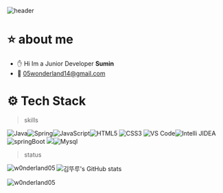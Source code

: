 ![header](https://capsule-render.vercel.app/api?type=wave&color=auto&height=300&section=header&text=%20&fontSize=90)
# :star: about me

* :hand: Hi Im a Junior Developer **Sumin** 
* :email: 05wonderland14@gmail.com
  




# :gear: Tech Stack

> skills

![Java](https://img.shields.io/badge/-Java-skyblue?style=flat-circle&logo=java)![Spring](https://img.shields.io/badge/-Spring-beige?style=flat-circle&logo=spring)![JavaScript](https://img.shields.io/badge/-JavaScript-violet?style=flat-circle&logo=javascript)![HTML5](https://img.shields.io/badge/-HTML5-orange?style=flat-circle&logo=html5) ![CSS3](https://img.shields.io/badge/-CSS3-yellow?style=flat-circle&logo=css3)
![VS Code](https://img.shields.io/badge/-VSCode-blue?style=flat-circle&logo=VSCode)![Intelli JIDEA](https://img.shields.io/badge/-IntelliJIDEA-red?style=flat-circle&logo=IntelliJIDEA)
![springBoot](https://img.shields.io/badge/-SpringBoot-pink?style=flat-circle&logo=java)
![](https://img.shields.io/badge/-GitHub-black?style=flat-circle&logo=GitHub)![Mysql](https://img.shields.io/badge/-Mysql-white?style=flat-circle&logo=mysql)


> status
<p><img align="left" src="https://github-readme-stats.vercel.app/api/top-langs?username=w0nderland05&show_icons=true&locale=en&layout=compact" alt="w0nderland05" /></p>
<p align="left">
</p>

![김뚜루's GitHub stats](https://github-readme-stats.vercel.app/api?username=w0nderland05&show_icons=true&theme=dracula)

<p><img align="center" src="https://github-readme-streak-stats.herokuapp.com/?user=w0nderland05&" alt="w0nderland05" /></p>

